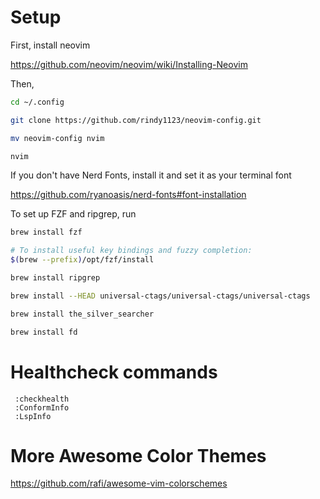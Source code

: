 # Setup

First, install neovim

https://github.com/neovim/neovim/wiki/Installing-Neovim

Then,

```bash
cd ~/.config

git clone https://github.com/rindy1123/neovim-config.git

mv neovim-config nvim

nvim
```

If you don't have Nerd Fonts, install it and set it as your terminal font

https://github.com/ryanoasis/nerd-fonts#font-installation

To set up FZF and ripgrep, run

```bash
brew install fzf

# To install useful key bindings and fuzzy completion:
$(brew --prefix)/opt/fzf/install

brew install ripgrep

brew install --HEAD universal-ctags/universal-ctags/universal-ctags

brew install the_silver_searcher

brew install fd
```

# Healthcheck commands

```
 :checkhealth
 :ConformInfo
 :LspInfo
```

# More Awesome Color Themes

https://github.com/rafi/awesome-vim-colorschemes
